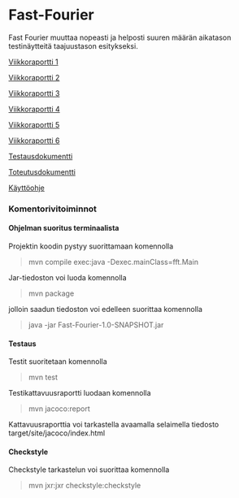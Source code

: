 # Fast-Fourier
Fast Fourier muuttaa nopeasti ja helposti suuren määrän aikatason testinäytteitä taajuustason esitykseksi.

[Viikkoraportti 1](https://github.com/armijuha/Fast-Fourier/blob/main/Documentation/Viikkoraportti%201.md)

[Viikkoraportti 2](https://github.com/armijuha/Fast-Fourier/blob/main/Documentation/Viikkoraportti%202.md)

[Viikkoraportti 3](https://github.com/armijuha/Fast-Fourier/blob/main/Documentation/Viikkoraportti3.md)

[Viikkoraportti 4](https://github.com/armijuha/Fast-Fourier/blob/main/Documentation/Viikkoraportti4.md)

[Viikkoraportti 5](https://github.com/armijuha/Fast-Fourier/blob/main/Documentation/Viikkoraportti5.md)

[Viikkoraportti 6](https://github.com/armijuha/Fast-Fourier/blob/main/Documentation/Viikkoraportti6.md)

[Testausdokumentti](https://github.com/armijuha/Fast-Fourier/blob/main/Documentation/Testausdokumentti.md)

[Toteutusdokumentti](https://github.com/armijuha/Fast-Fourier/blob/main/Documentation/Toteutusdokumentti.md)

[Käyttöohje](https://github.com/armijuha/Fast-Fourier/blob/main/Documentation/Kayttoohje.md)


### Komentorivitoiminnot

#### Ohjelman suoritus terminaalista

Projektin koodin pystyy suorittamaan komennolla 
> mvn compile exec:java -Dexec.mainClass=fft.Main

Jar-tiedoston voi luoda komennolla
> mvn package

jolloin saadun tiedoston voi edelleen suorittaa komennolla
> java -jar Fast-Fourier-1.0-SNAPSHOT.jar

#### Testaus

Testit suoritetaan komennolla

> mvn test

Testikattavuusraportti luodaan komennolla

> mvn jacoco:report

Kattavuusraporttia voi tarkastella avaamalla selaimella tiedosto target/site/jacoco/index.html

#### Checkstyle

Checkstyle tarkastelun voi suorittaa komennolla
> mvn jxr:jxr checkstyle:checkstyle


